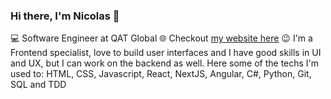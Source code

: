 ### Hi there, I'm Nicolas 👋

💻 Software Engineer at QAT Global
🌐 Checkout [my website here](https://nicolasz.dev/en)
😉 I'm a Frontend specialist, love to build user interfaces and I have good skills in UI and UX, but I can work on the backend as well. Here some of the techs I'm used to: HTML, CSS, Javascript, React, NextJS, Angular, C#, Python, Git, SQL and TDD
